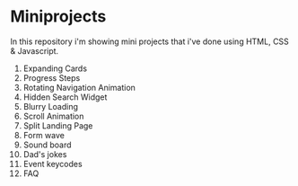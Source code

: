 # Miniprojects
In this repository i'm showing mini projects that i've done using HTML, CSS & Javascript.

1. Expanding Cards
2. Progress Steps
3. Rotating Navigation Animation
4. Hidden Search Widget
5. Blurry Loading
6. Scroll Animation
7. Split Landing Page
8. Form wave
9. Sound board
10. Dad's jokes
11. Event keycodes
12. FAQ
